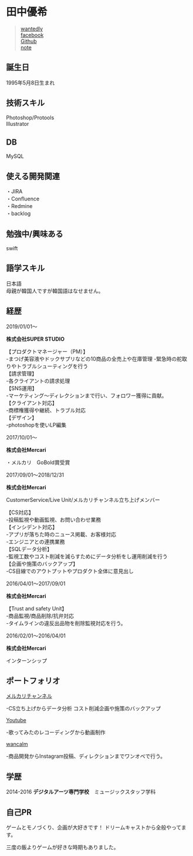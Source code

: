 # 田中優希


 > [wantedly](https://www.wantedly.com/users/49281110)   
 >[facebook](https://www.facebook.com/profile.php?id=100005865303362)  
 >[Github](https://github.com/tanakosan0508)  
 >[note](https://note.mu/tanakosan0508)


 

## 誕生日
1995年5月8日生まれ

## 技術スキル
Photoshop/Protools  
Illustrator

## DB  
MySQL  
## 使える開発関連
・JIRA   
・Confluence  
・Redmine   
・backlog    
## 勉強中/興味ある　　
swift  
## 語学スキル　　
日本語  
母親が韓国人ですが韓国語はなせません。

## 経歴　　
2019/01/01〜

**株式会社SUPER STUDIO** 
 
 【プロダクトマネージャー（PM）】  
 -まつげ美容液やドックサプリなどの10商品の全売上や在庫管理
 -緊急時の舵取りやトラブルシューティングを行う  
 【請求管理】  
 -各クライアントの請求処理  
 【SNS運用】  
 -マーケティング〜ディレクションまで行い、フォロワー獲得に貢献。  
 【クライアント対応】  
 -商標権獲得や継続、トラブル対応  
 【デザイン】  
 -photoshopを使いLP編集
 
 2017/10/01〜 
 
 **株式会社Mercari**  
 
 ・メルカリ　GoBold賞受賞
 
 2017/09/01〜2018/12/31 
 
 **株式会社Mercari**  
 
 CustomerService/Live Unit/メルカリチャンネル立ち上げメンバー  
 
 【CS対応】  
-投稿監視や動画監視、お問い合わせ業務  
【インシデント対応】  
-アプリが落ちた時のニュース掲載、お客様対応  
-エンジニアとの連携業務  
【SQLデータ分析】  
-監視工数やコスト削減を減らすためにデータ分析をし運用削減を行う  
【企画や施策のバックアップ】  
-CS目線でのアウトプットやプロダクト全体に意見出し
  
 2016/04/01〜2017/09/01  
 
 **株式会社Mercari** 
 
 【Trust and safety Unit】  
 -商品監視/商品削除/抗弁対応  
 -タイムラインの違反出品物を削除監視対応を行う。

 2016/02/01〜2016/04/01  

**株式会社Mercari**  

インターンシップ　

## ポートフォリオ

[メルカリチャンネル](https://www.mercari.com/jp/mercari-channel/)

-CS立ち上げからデータ分析  コスト削減企画や施策のバックアップ

[Youtube](https://www.youtube.com/channel/UCXOTgkhh_SmRO1hyA)

-歌ってみたのレコーディングから動画制作

[wancalm](https://www.instagram.com/wan_calm/)

-商品開発からInstagram投稿、ディレクションまでワンオペで行う。

## 学歴

2014-2016
  **デジタルアーツ専門学校**　ミュージックスタッフ学科 



## 自己PR
ゲームとモノづくり、企画が大好きです！  ドリームキャストから全般やってます。  

三度の飯よりゲームが好きな時期もありました。

